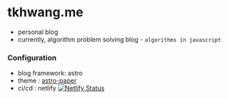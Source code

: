 # tkhwang.me

* personal blog
* currently, algorithm problem solving blog - `algorithms in javascript`

###  Configuration

* blog framework: astro
* theme : [astro-paper](https://github.com/satnaing/astro-paper)
* ci/cd : netlify [![Netlify Status](https://api.netlify.com/api/v1/badges/a8312e43-f182-4075-a50f-dc19f1d6f935/deploy-status)](https://app.netlify.com/sites/tkhwang-me/deploys)
